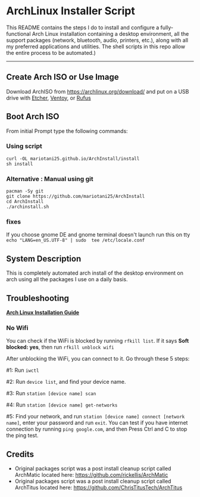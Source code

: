 # ArchLinux Installer Script

<!-- <img src="https://i.imgur.com/YiNMnan.png" /> -->

This README contains the steps I do to install and configure a fully-functional Arch Linux installation containing a desktop environment, all the support packages (network, bluetooth, audio, printers, etc.), along with all my preferred applications and utilities. The shell scripts in this repo allow the entire process to be automated.)

---
## Create Arch ISO or Use Image

Download ArchISO from <https://archlinux.org/download/> and put on a USB drive with [Etcher](https://www.balena.io/etcher/), [Ventoy](https://www.ventoy.net/en/index.html), or [Rufus](https://rufus.ie/en/)

<!-- If you don't want to build using this script I did create an image @ <https://www.christitus.com/arch-titus> -->

## Boot Arch ISO

From initial Prompt type the following commands:

### Using script
```
curl -OL mariotani25.github.io/ArchInstall/install
sh install
```

### Alternative : Manual using git
```
pacman -Sy git
git clone https://github.com/mariotani25/ArchInstall
cd ArchInstall
./archinstall.sh
```

### fixes
If you choose gnome DE and gnome terminal doesn't launch run this on tty
`echo "LANG=en_US.UTF-8" | sudo  tee /etc/locale.conf`


## System Description
This is completely automated arch install of the desktop environment on arch using all the packages I use on a daily basis. 

## Troubleshooting

__[Arch Linux Installation Guide](https://github.com/rickellis/Arch-Linux-Install-Guide)__

### No Wifi

You can check if the WiFi is blocked by running `rfkill list`.
If it says **Soft blocked: yes**, then run `rfkill unblock wifi`

After unblocking the WiFi, you can connect to it. Go through these 5 steps:

#1: Run `iwctl`

#2: Run `device list`, and find your device name.

#3: Run `station [device name] scan`

#4: Run `station [device name] get-networks`

#5: Find your network, and run `station [device name] connect [network name]`, enter your password and run `exit`. You can test if you have internet connection by running `ping google.com`, and then Press Ctrl and C to stop the ping test.

## Credits

- Original packages script was a post install cleanup script called ArchMatic located here: https://github.com/rickellis/ArchMatic
- Original packages script was a post install cleanup script called ArchTitus located here: https://github.com/ChrisTitusTech/ArchTitus

